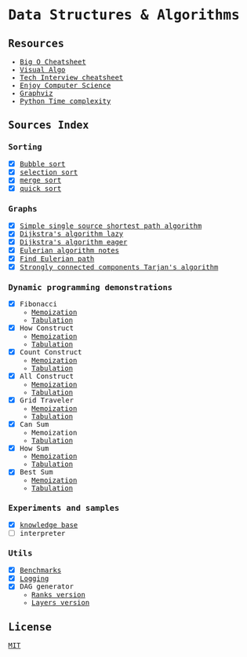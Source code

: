 <samp>

# Data Structures & Algorithms
## Resources
- [Big O Cheatsheet](https://www.bigocheatsheet.com)
- [Visual Algo](https://visualgo.net/en)
- [Tech Interview cheatsheet](https://github.com/TSiege/Tech-Interview-Cheat-Sheet)
- [Enjoy Computer Science](https://www.enjoyalgorithms.com)
- [Graphviz](https://graphviz.org)
- [Python Time complexity](https://wiki.python.org/moin/TimeComplexity)
## Sources Index
### Sorting
- [x] [Bubble sort](./sorting/bubble_sort.py)
- [x] [selection sort](./sorting/selection_sort.py)
- [x] [merge sort](./sorting/merge_sort.py)
- [x] [quick sort](./sorting/quick_sort.py)
### Graphs
- [x] [Simple single source shortest path algorithm](./graphs/sssp_dag.py)
- [x] [Dijkstra's algorithm lazy](./graphs/dijkstra_lazy.py)
- [x] [Dijkstra's algorithm eager](./graphs/dijkstra_eager.py)
- [x] [Eulerian algorithm notes](./graphs/eulerian_algorithms.py)
- [x] [Find Eulerian path](./graphs/find_eulerian_path.py)
- [x] [Strongly connected components Tarjan's algorithm](./graphs/tarjans_scc.py)
### Dynamic programming demonstrations
- [x] Fibonacci
  - [Memoization](./dynamic_programming/fibonacci/fib.py)
  - [Tabulation](./dynamic_programming/fibonacci/fib_tab.py)
- [x] How Construct
  - [Memoization](./dynamic_programming/construct/how_construct.py)
  - [Tabulation](./dynamic_programming/construct/how_construct_tab.py)
- [x] Count Construct
  - [Memoization](./dynamic_programming/construct/how_construct.py)
  - [Tabulation](./dynamic_programming/construct/how_construct_tab.py)
- [x] All Construct
  - [Memoization](./dynamic_programming/construct/all_construct.py)
  - [Tabulation](./dynamic_programming/construct/all_construct_tab.py)
- [x] Grid Traveler
  - [Memoization](./dynamic_programming/grid_traveler/grid_traveler.py)
  - [Tabulation](./dynamic_programming/grid_traveler/grid_traveler_tab.py)
- [x] Can Sum
  - Memoization
  - [Tabulation](./dynamic_programming/sum/can_sum_tab.py)
- [x] How Sum 
  - [Memoization](./dynamic_programming/sum/how_sum.py)
  - [Tabulation](./dynamic_programming/sum/how_sum_tab.py)
- [x] Best Sum 
  - [Memoization](./dynamic_programming/sum/best_sum.py)
  - [Tabulation](./dynamic_programming/sum/best_sum_tab.py)
### Experiments and samples
- [x] [knowledge base](experiments_and_research/knowledge_base_test.py)
- [ ] interpreter
### Utils
- [x] [Benchmarks](./utils/benchmarks.py)
- [x] [Logging](./utils/logging.py)
- [x] DAG generator
  - [Ranks version](./utils/dag_gen.py)
  - [Layers version](./utils/dag_gen2.py)
## License
[MIT](/license)

</samp>